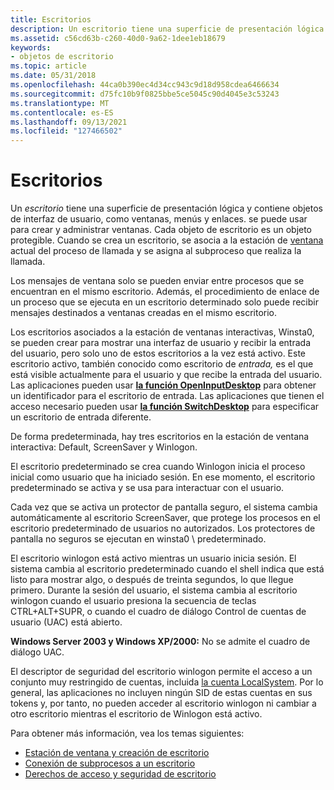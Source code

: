 ```yaml
---
title: Escritorios
description: Un escritorio tiene una superficie de presentación lógica y contiene objetos de interfaz de usuario, como ventanas, menús y enlaces. se puede usar para crear y administrar ventanas.
ms.assetid: c56cd63b-c260-40d0-9a62-1dee1eb18679
keywords:
- objetos de escritorio
ms.topic: article
ms.date: 05/31/2018
ms.openlocfilehash: 44ca0b390ec4d34cc943c9d18d958cdea6466634
ms.sourcegitcommit: d75fc10b9f0825bbe5ce5045c90d4045e3c53243
ms.translationtype: MT
ms.contentlocale: es-ES
ms.lasthandoff: 09/13/2021
ms.locfileid: "127466502"
---
```

# <a name="desktops"></a>Escritorios

Un *escritorio* tiene una superficie de presentación lógica y contiene objetos de interfaz de usuario, como ventanas, menús y enlaces. se puede usar para crear y administrar ventanas. Cada objeto de escritorio es un objeto protegible. Cuando se crea un escritorio, se asocia a la estación de [ventana](window-stations.md) actual del proceso de llamada y se asigna al subproceso que realiza la llamada.

Los mensajes de ventana solo se pueden enviar entre procesos que se encuentran en el mismo escritorio. Además, el procedimiento de enlace de un proceso que se ejecuta en un escritorio determinado solo puede recibir mensajes destinados a ventanas creadas en el mismo escritorio.

Los escritorios asociados a la estación de ventanas interactivas, Winsta0, se pueden crear para mostrar una interfaz de usuario y recibir la entrada del usuario, pero solo uno de estos escritorios a la vez está activo. Este escritorio activo, también conocido como escritorio de *entrada,* es el que está visible actualmente para el usuario y que recibe la entrada del usuario. Las aplicaciones pueden usar [**la función OpenInputDesktop**](/windows/win32/api/winuser/nf-winuser-openinputdesktop) para obtener un identificador para el escritorio de entrada. Las aplicaciones que tienen el acceso necesario pueden usar [**la función SwitchDesktop**](/windows/win32/api/winuser/nf-winuser-switchdesktop) para especificar un escritorio de entrada diferente.

De forma predeterminada, hay tres escritorios en la estación de ventana interactiva: Default, ScreenSaver y Winlogon.

El escritorio predeterminado se crea cuando Winlogon inicia el proceso inicial como usuario que ha iniciado sesión. En ese momento, el escritorio predeterminado se activa y se usa para interactuar con el usuario.

Cada vez que se activa un protector de pantalla seguro, el sistema cambia automáticamente al escritorio ScreenSaver, que protege los procesos en el escritorio predeterminado de usuarios no autorizados. Los protectores de pantalla no seguros se ejecutan en winsta0 \\ predeterminado.

El escritorio winlogon está activo mientras un usuario inicia sesión. El sistema cambia al escritorio predeterminado cuando el shell indica que está listo para mostrar algo, o después de treinta segundos, lo que llegue primero. Durante la sesión del usuario, el sistema cambia al escritorio winlogon cuando el usuario presiona la secuencia de teclas CTRL+ALT+SUPR, o cuando el cuadro de diálogo Control de cuentas de usuario (UAC) está abierto.

**Windows Server 2003 y Windows XP/2000:** No se admite el cuadro de diálogo UAC.

El descriptor de seguridad del escritorio winlogon permite el acceso a un conjunto muy restringido de cuentas, incluida [la cuenta LocalSystem](/windows/desktop/Services/localsystem-account). Por lo general, las aplicaciones no incluyen ningún SID de estas cuentas en sus tokens y, por tanto, no pueden acceder al escritorio winlogon ni cambiar a otro escritorio mientras el escritorio de Winlogon está activo.

Para obtener más información, vea los temas siguientes:

-   [Estación de ventana y creación de escritorio](window-station-and-desktop-creation.md)
-   [Conexión de subprocesos a un escritorio](thread-connection-to-a-desktop.md)
-   [Derechos de acceso y seguridad de escritorio](desktop-security-and-access-rights.md)

 

 